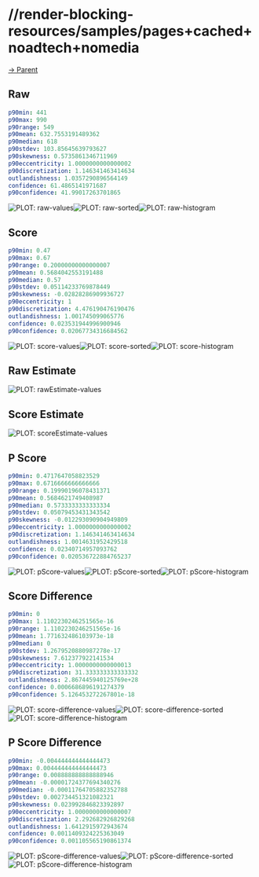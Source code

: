 
# //render-blocking-resources/samples/pages+cached+noadtech+nomedia

[→ Parent](../..)


## Raw


```yaml
p90min: 441
p90max: 990
p90range: 549
p90mean: 632.7553191489362
p90median: 618
p90stdev: 103.85645639793627
p90skewness: 0.5735861346711969
p90eccentricity: 1.0000000000000002
p90discretization: 1.146341463414634
outlandishness: 1.0357290896564149
confidence: 61.4865141971687
p90confidence: 41.99017263701865

```

![PLOT: raw-values](./raw/values.svg)![PLOT: raw-sorted](./raw/sorted.svg)![PLOT: raw-histogram](./raw/histogram.svg)
## Score


```yaml
p90min: 0.47
p90max: 0.67
p90range: 0.20000000000000007
p90mean: 0.5684042553191488
p90median: 0.57
p90stdev: 0.05114233769878449
p90skewness: -0.02828286909936727
p90eccentricity: 1
p90discretization: 4.476190476190476
outlandishness: 1.001745099065776
confidence: 0.023531944996900946
p90confidence: 0.02067734316684562

```

![PLOT: score-values](./score/values.svg)![PLOT: score-sorted](./score/sorted.svg)![PLOT: score-histogram](./score/histogram.svg)
## Raw Estimate

![PLOT: rawEstimate-values](./rawEstimate/values.svg)
## Score Estimate

![PLOT: scoreEstimate-values](./scoreEstimate/values.svg)
## P Score


```yaml
p90min: 0.4717647058823529
p90max: 0.6716666666666666
p90range: 0.19990196078431371
p90mean: 0.5684621749408987
p90median: 0.5733333333333334
p90stdev: 0.05079453431343542
p90skewness: -0.012293090904949809
p90eccentricity: 1.0000000000000002
p90discretization: 1.146341463414634
outlandishness: 1.0014631952429518
confidence: 0.02340714957093762
p90confidence: 0.020536722884765237

```

![PLOT: pScore-values](./pScore/values.svg)![PLOT: pScore-sorted](./pScore/sorted.svg)![PLOT: pScore-histogram](./pScore/histogram.svg)
## Score Difference


```yaml
p90min: 0
p90max: 1.1102230246251565e-16
p90range: 1.1102230246251565e-16
p90mean: 1.771632486103973e-18
p90median: 0
p90stdev: 1.2679520880987278e-17
p90skewness: 7.612377922141534
p90eccentricity: 1.0000000000000013
p90discretization: 31.333333333333332
outlandishness: 2.867445940125769e+28
confidence: 0.0006686896191274379
p90confidence: 5.126453272267801e-18

```

![PLOT: score-difference-values](./score-difference/values.svg)![PLOT: score-difference-sorted](./score-difference/sorted.svg)![PLOT: score-difference-histogram](./score-difference/histogram.svg)
## P Score Difference


```yaml
p90min: -0.004444444444444473
p90max: 0.004444444444444473
p90range: 0.008888888888888946
p90mean: -0.00001724377694340276
p90median: -0.00011764705882352788
p90stdev: 0.002734451321082321
p90skewness: 0.023992846823392897
p90eccentricity: 1.0000000000000007
p90discretization: 2.292682926829268
outlandishness: 1.6412915972943674
confidence: 0.0011409324225363049
p90confidence: 0.001105565190861374

```

![PLOT: pScore-difference-values](./pScore-difference/values.svg)![PLOT: pScore-difference-sorted](./pScore-difference/sorted.svg)![PLOT: pScore-difference-histogram](./pScore-difference/histogram.svg)